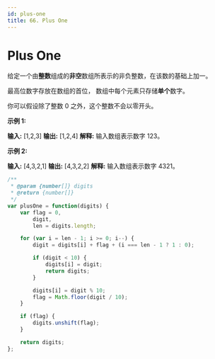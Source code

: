 ```yaml
---
id: plus-one
title: 66. Plus One
---
```


# Plus One

给定一个由**整数**组成的**非空**数组所表示的非负整数，在该数的基础上加一。

最高位数字存放在数组的首位， 数组中每个元素只存储**单个**数字。

你可以假设除了整数 0 之外，这个整数不会以零开头。

**示例 1:**

**输入:** \[1,2,3] **输出:** \[1,2,4] **解释:** 输入数组表示数字 123。

**示例 2:**

**输入:** \[4,3,2,1] **输出:** \[4,3,2,2] **解释:** 输入数组表示数字 4321。



```javascript
/**
 * @param {number[]} digits
 * @return {number[]}
 */
var plusOne = function(digits) {
    var flag = 0,
    	digit,
    	len = digits.length;

    for (var i = len - 1; i >= 0; i--) {
    	digit = digits[i] + flag + (i === len - 1 ? 1 : 0);

    	if (digit < 10) {
    		digits[i] = digit;
    		return digits;
    	}

    	digits[i] = digit % 10;
    	flag = Math.floor(digit / 10);
    }

    if (flag) {
    	digits.unshift(flag);
    }

    return digits;
};
```